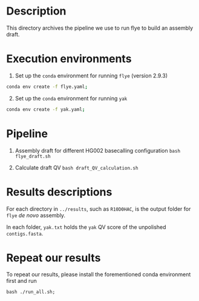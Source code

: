 # Description
This directory archives the pipeline we use to run flye to build an assembly draft.

# Execution environments
1. Set up the `conda` environment for running `flye` (version 2.9.3)
```bash
conda env create -f flye.yaml;
```

2. Set up the `conda` environment for running `yak`
```bash
conda env create -f yak.yaml;
```

# Pipeline
1. Assembly draft for different HG002 basecalling configuration
`bash flye_draft.sh`

2. Calculate draft QV
`bash draft_QV_calculation.sh`

# Results descriptions
For each directory in `../results`, such as `R10D0HAC`, is the output folder for `flye` *de novo* assembly.


In each folder, `yak.txt` holds the `yak` QV score of the unpolished `contigs.fasta`. 


# Repeat our results
To repeat our results, please install the forementioned conda environment first and run
```
bash ./run_all.sh;
```
